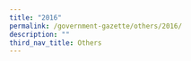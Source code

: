 ```yaml
---
title: "2016"
permalink: /government-gazette/others/2016/
description: ""
third_nav_title: Others
---
```

